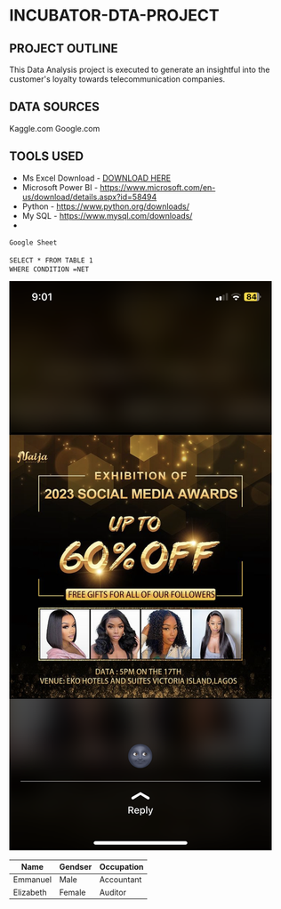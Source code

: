 # INCUBATOR-DTA-PROJECT
## PROJECT OUTLINE 
This Data Analysis project is executed to generate an insightful into the customer's loyalty towards telecommunication companies.

## DATA SOURCES
Kaggle.com
Google.com

## TOOLS USED 
- Ms Excel Download -   [DOWNLOAD HERE](https://www.microsoft.com/en-us/microsoft-365/excel)
- Microsoft Power BI  - https://www.microsoft.com/en-us/download/details.aspx?id=58494
- Python   -   https://www.python.org/downloads/
- My SQL -   https://www.mysql.com/downloads/
- 

```
Google Sheet

SELECT * FROM TABLE 1
WHERE CONDITION =NET

```

![](EMMANUEL.png)


| Name  | Gendser | Occupation|
|-----------|----------|----------|
|Emmanuel| Male| Accountant|
|Elizabeth| Female| Auditor|

